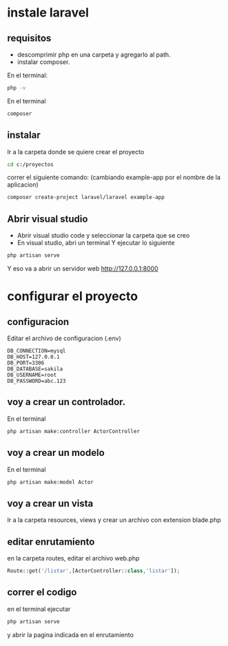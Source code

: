 # instale laravel

## requisitos

* descomprimir php en una carpeta y agregarlo al path.
* instalar composer.

En el terminal:
```bash
php -v  
```
En el terminal
```bash
composer
```

## instalar
Ir a la carpeta donde se quiere crear el proyecto
```bash
cd c:/proyectos
```
correr el siguiente comando: (cambiando example-app por el nombre de la aplicacion)
```bash
composer create-project laravel/laravel example-app
```
## Abrir visual studio 
* Abrir visual studio code y seleccionar la carpeta que se creo
* En visual studio, abri un terminal
Y ejecutar lo siguiente

```bash
php artisan serve
```
Y eso va a abrir un servidor web http://127.0.0.1:8000

# configurar el proyecto

## configuracion
Editar el archivo de configuracion (.env)

```
DB_CONNECTION=mysql
DB_HOST=127.0.0.1
DB_PORT=3306
DB_DATABASE=sakila
DB_USERNAME=root
DB_PASSWORD=abc.123
```
## voy a crear un controlador.

En el terminal
```bash
php artisan make:controller ActorController
```

## voy a crear un modelo
En el terminal

```bash
php artisan make:model Actor
```

## voy a crear un vista
Ir a la carpeta resources, views y crear un archivo con extension blade.php

## editar enrutamiento 
en la carpeta routes, editar el archivo web.php

```php
Route::get('/listar',[ActorController::class,'listar']);
```

## correr el codigo
en el terminal ejecutar
```bash
php artisan serve 
```
y abrir la pagina indicada en el enrutamiento